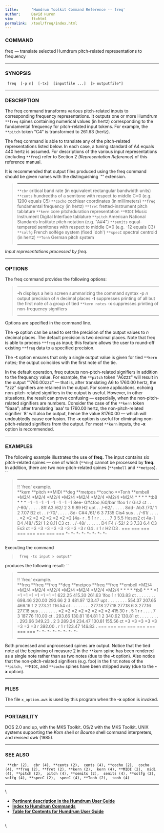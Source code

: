 ```yaml
---
title:		'Humdrum Toolkit Command Reference -- freq'
author:		David Huron
vim:		ft=html
permalink:	/tool/freq/index.html
---
```


### COMMAND

<span class="tool">freq</span> &mdash; translate selected Humdrum pitch-related representations to
frequency

------------------------------------------------------------------------

### SYNOPSIS

` freq  [-p n]  [-tx]  [inputfile ...]  [> outputfile"]`

------------------------------------------------------------------------

### DESCRIPTION

The <span class="tool">freq</span> command transforms various pitch-related inputs to
corresponding frequency representations. It outputs one or more Humdrum
`**freq` spines containing numerical values (in hertz) corresponding to
the fundamental frequency for pitch-related input tokens. For example,
the `**pitch` token \"C4\" is transformed to 261.63 (hertz).

The <span class="tool">freq</span> command is able to translate any of the pitch-related
representations listed below. In each case, a tuning standard of A4
equals 440 hertz is assumed. For descriptions of the various input
representations (including `**freq`) refer to Section 2 *(Representation
Reference)* of this reference manual.

It is recommended that output files produced using the <span class="tool">freq</span> command
should be given names with the distinguishing \`\"\' extension.

>   ------------ ---------------------------------------------------------------------------
>   `**cbr`      critical band rate (in equivalent rectangular bandwidth units)
>   `**cents`    hundredths of a semitone with respect to middle C=0 (e.g. 1200 equals C5)
>   `**cocho`    cochlear coordinates (in millimeters)
>   `**freq`     fundamental frequency (in hertz)
>   `**fret`     fretted-instrument pitch tablature
>   `**kern`     core pitch/duration representation
>   `**MIDI`     Music Instrument Digital Interface tablature
>   `**pitch`    American National Standards Institute pitch notation (e.g. \"A\#4\")
>   `**semits`   equal-tempered semitones with respect to middle C=0 (e.g. -12 equals C3)
>   `**solfg`    French solfège system (fixed \`doh\')
>   `**specC`    spectral centroid (in hertz)
>   `**Tonh`     German pitch system
>   ------------ ---------------------------------------------------------------------------
>
*Input representations processed by <span class="tool">freq</span>.*

------------------------------------------------------------------------

### OPTIONS

The <span class="tool">freq</span> command provides the following options:

>   -------- ---------------------------------------------------------------------------------
>   **-h**   displays a help screen summarizing the command syntax
>   -p *n*   output precision of *n* decimal places
>   **-t**   suppresses printing of all but the first note of a group of tied `**kern notes`
>   **-x**   suppresses printing of non-frequency signifiers
>   -------- ---------------------------------------------------------------------------------
>
Options are specified in the command line.

The **-p** option can be used to set the precision of the output values
to *n* decimal places. The default precision is two decimal places. Note
that <span class="tool">freq</span> is able to process `**freq` as input; this feature allows
the user to round-off existing `**freq` data to a specified precision.

The **-t** option ensures that only a single output value is given for
tied `**kern` notes; the output coincides with the first note of the
tie.

In the default operation, <span class="tool">freq</span> outputs non-pitch-related signifiers
in addition to the frequency value. For example, the `**pitch` token
\"A6zzz\" will result in the output \"1760.00zzz\" &mdash; that is, after
translating A6 to 1760.00 hertz, the \"zzz\" signifiers are retained in
the output. For some applications, echoing non-pitch-related signifiers
in the output is useful. However, in other situations, the result can
prove confusing &mdash; especially, when the non-pitch-related signifiers
are numbers. Consider the case of the `**kern` token \"8aaa\"; after
translating \`aaa\' to 1760.00 hertz, the non-pitch-related signifier
\`8\' will also be output, hence the value 81760.00 &mdash; which will
undoubtedly cause confusion. The **-x** option is useful for eliminating
non-pitch-related signifiers from the output. For most `**kern` inputs,
the **-x** option is recommended.

------------------------------------------------------------------------

### EXAMPLES

The following example illustrates the use of **freq.** The input
contains six pitch-related spines &mdash; one of which (`**deg`) cannot be
processed by **freq.** In addition, there are two non-pitch-related
spines (`**embell` and `**metpos`). ``

>   ---------------------- ----------- ----------- --------- ------------ ----------- ---------- ------------
>   !! \`freq\' example.                                                                         
>   \*\*kern               \*\*pitch   \*\*MIDI    \*\*deg   \*\*metpos   \*\*cocho   \*\*Tonh   \*\*embell
>   \*M2/4                 \*M2/4      \*M2/4      \*M2/4    \*M2/4       \*M2/4      \*M2/4     \*M2/4
>   \*                     \*          \*          \*        \*tb8        \*          \*         \*
>   =1                     =1          =1          =1        =1           =1          =1         =1
>   8ee-                   G\#4foo     /60/bar     1foo      1            r           Gis2       ct
>   .                      .           /-60/       .         .            .           .          .
>   8ff                    A3          /62/        2         3            9.89        H2         upt
>   .                      .           /-62/       .         .            .           .          .
>   8dd-                   Ab3         /70/        1         2            7.07        B2         ct
>   .                      .           /-70/       .         .            .           .          .
>   8d-                    C\#4        /61/        6         3            7.135       Cis4       sus
>   .                      .           /-61/       .         .            .           .          .
>   =2                     =2          =2          =2        =2           =2          =2         =2
>   \[4a-                  r           .           5         1            r           r          .
>   .                      .           .           7         3            5.5         Heses2     ct
>   4a-\]                  D4          /48/ /52/   1         2            8.11        C3         ct
>   .                      .           /-48/       .         .            .           .          .
>   .                      D4 F4       /-52/       2         3            7.33 6.4    C3 Es3     ct
>   =3                     =3          =3          =3        =3           =3          =3         =3
>   r                      G4          .           r         1            r           H2 D3      .
>   ===                    ===         ===         ===       ===          ===         ===        ===
>   \*-                    \*-         \*-         \*-       \*-          \*-         \*-        \*-
>   ---------------------- ----------- ----------- --------- ------------ ----------- ---------- ------------
>
Executing the command

> ` freq -tx input > output"`

produces the following result: ``

>   ---------------------- --------------- --------------- --------- ------------ --------------- --------------- ------------
>   !! \`freq\' example.                                                                                          
>   \*\*freq               \*\*freq        \*\*freq        \*\*deg   \*\*metpos   \*\*freq        \*\*freq        \*\*embell
>   \*M2/4                 \*M2/4          \*M2/4          \*M2/4    \*M2/4       \*M2/4          \*M2/4          \*M2/4
>   \*                     \*              \*              \*        \*tb8        \*              \*              \*
>   =1                     =1              =1              =1        =1           =1              =1              =1
>   622.25                 415.30          261.63          1foo      1            r               103.83          ct
>   .                      .               .               .         .            .               .               .
>   698.46                 220.00          293.66          2         3            481.97          123.47          upt
>   .                      .               .               .         .            .               .               .
>   554.37                 207.65          466.16          1         2            273.21          116.54          ct
>   .                      .               .               .         .            .               .               .
>   277.18                 277.18          277.18          6         3            277.16          277.18          sus
>   .                      .               .               .         .            .               .               .
>   =2                     =2              =2              =2        =2           =2              =2              =2
>   415.30                 r               .               5         1            r               r               .
>   .                      .               .               7         3            187.76          110.00          ct
>   .                      293.66          130.81 164.81   1         2            340.92          130.81          ct
>   .                      .               .               .         .            .               .               .
>   .                      293.66 349.23   .               2         3            289.24 234.47   130.81 155.56   ct
>   =3                     =3              =3              =3        =3           =3              =3              =3
>   r                      392.00          .               r         1            r               123.47 146.83   .
>   ===                    ===             ===             ===       ===          ===             ===             ===
>   \*-                    \*-             \*-             \*-       \*-          \*-             \*-             \*-
>   ---------------------- --------------- --------------- --------- ------------ --------------- --------------- ------------
>
Both processed and unprocessed spines are output. Notice that the tied
note at the beginning of measure 2 in the `**kern` spine has been
rendered as a single note rather than as two notes (due to the **-t**
option). Also notice that the non-pitch-related signifiers (e.g. foo) in
the first notes of the `**pitch, **MIDI`, and `**cocho` spines have been
stripped away (due to the **-x** option).

------------------------------------------------------------------------

### FILES

The file `x_option.awk` is used by this program when the **-x** option
is invoked.

------------------------------------------------------------------------

### PORTABILITY

DOS 2.0 and up, with the MKS Toolkit. OS/2 with the MKS Toolkit. UNIX
systems supporting the *Korn* shell or *Bourne* shell command
interpreters, and revised *awk* (1985).

------------------------------------------------------------------------

### SEE ALSO

` **cbr (2),  cbr (4), **cents (2),  cents (4), **cocho (2),  cocho (4), **freq (2), **fret (2), **kern (2),  kern (4), **MIDI (2),  midi (4), **pitch (2),  pitch (4), **semits (2),  semits (4), **solfg (2),  solfg (4), **specC (2),  specC (4), **Tonh (2),  tonh (4)`

------------------------------------------------------------------------

\

-   [**Pertinent description in the Humdrum User
    Guide**](../guide04.html#Frequency)
-   [**Index to Humdrum Commands**](../commands.toc.html)
-   [**Table for Contents for Humdrum User Guide**](../guide.toc.html)

\
\
